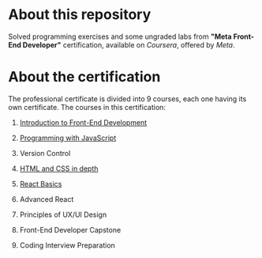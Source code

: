 # About this repository
Solved programming exercises and some ungraded labs from **"Meta Front-End Developer"** certification, available on *Coursera*, offered by *Meta*. 

# About the certification
The professional certificate is divided into 9 courses, each one having its own certificate. The courses in this certification:

1. [Introduction to Front-End Development](https://github.com/kelvinleandro/coursera-meta-front-end/tree/main/course%2001%20-%20introduction%20to%20front-end%20development)

2. [Programming with JavaScript](https://github.com/kelvinleandro/coursera-meta-front-end/tree/main/course%2002%20-%20programming%20with%20javascript)

3. Version Control

4. [HTML and CSS in depth](https://github.com/kelvinleandro/coursera-meta-front-end/tree/main/course%2004%20-%20html%20and%20css%20in%20depth)

5. [React Basics](https://github.com/kelvinleandro/coursera-meta-front-end/tree/main/course%2005%20-%20react%20basics)

6. Advanced React

7. Principles of UX/UI Design

8. Front-End Developer Capstone

9. Coding Interview Preparation